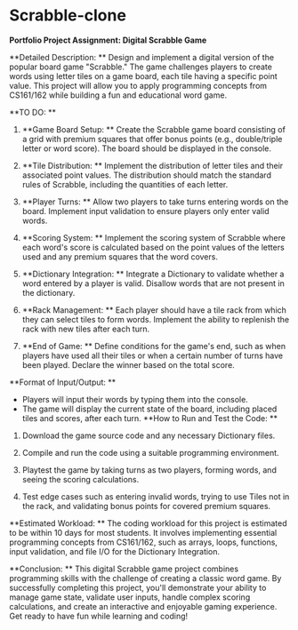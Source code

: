 # Scrabble-clone


**Portfolio Project Assignment: Digital Scrabble Game**

**Detailed Description: **
Design and implement a digital version of the popular board game "Scrabble." The game challenges players to create words using letter tiles on a game board, each tile having a specific point value. This project will allow you to apply programming concepts from CS161/162 while building a fun and educational word game.


**TO DO: **
1. **Game Board Setup: ** Create the Scrabble game board consisting of a grid with premium squares
that offer bonus points (e.g., double/triple letter or word score). The board should be displayed in the
console.

2. **Tile Distribution: ** Implement the distribution of letter tiles and their associated point values. The
distribution should match the standard rules of Scrabble, including the quantities of each letter.

3. **Player Turns: ** Allow two players to take turns entering words on the board. Implement input validation to ensure players only enter valid words.

4. **Scoring System: ** Implement the scoring system of Scrabble where each word's score is calculated
based on the point values of the letters used and any premium squares that the word covers.

5. **Dictionary Integration: ** Integrate a Dictionary to validate whether a word entered by a player is
valid. Disallow words that are not present in the dictionary.

6. **Rack Management: ** Each player should have a tile rack from which they can select tiles to form
words. Implement the ability to replenish the rack with new tiles after each turn.

7. **End of Game: ** Define conditions for the game's end, such as when players have used all their tiles
or when a certain number of turns have been played. Declare the winner based on the total score.

**Format of Input/Output: **
- Players will input their words by typing them into the console.
- The game will display the current state of the board, including placed tiles and scores, after each turn.
**How to Run and Test the Code: **
1. Download the game source code and any necessary Dictionary files.
2. Compile and run the code using a suitable programming environment.
3. Playtest the game by taking turns as two players, forming words, and seeing the scoring calculations.

4. Test edge cases such as entering invalid words, trying to use Tiles not in the rack, and validating bonus
points for covered premium squares.

**Estimated Workload: **
The coding workload for this project is estimated to be within 10 days for most students. It involves implementing essential programming concepts from CS161/162, such as arrays, loops, functions, input validation, and file I/O for the Dictionary Integration.

**Conclusion: **
This digital Scrabble game project combines programming skills with the challenge of creating a classic word game. By successfully completing this project, you'll demonstrate your ability to manage game state, validate user inputs, handle complex scoring calculations, and create an interactive and enjoyable gaming experience. Get ready to have fun while learning and coding!
